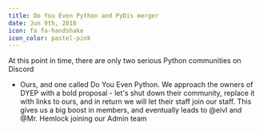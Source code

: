 ```yaml
---
title: Do You Even Python and PyDis merger
date: Jun 9th, 2018
icon: fa fa-handshake
icon_color: pastel-pink
---
```


At this point in time, there are only two serious Python communities on Discord
- Ours, and one called Do You Even Python. We approach the owners of DYEP with a
bold proposal - let's shut down their community, replace it with links to ours,
and in return we will let their staff join our staff. This gives us a big boost
in members, and eventually leads to @eivl and @Mr. Hemlock joining our Admin
team
